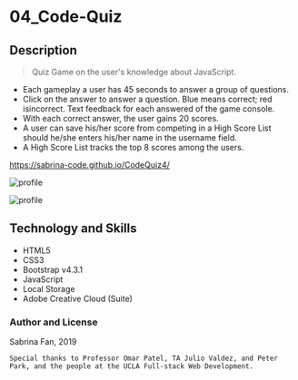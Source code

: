 # 04_Code-Quiz

## Description

> Quiz Game on the user's knowledge about JavaScript.

- Each gameplay a user has 45 seconds to answer a group of questions.
- Click on the answer to answer a question. Blue means correct; red isincorrect. Text feedback for each answered of the game console.
- With each correct answer, the user gains 20 scores.
- A user can save his/her score from competing in a High Score List should he/she enters his/her name in the username field.
- A High Score List tracks the top 8 scores among the users.

https://sabrina-code.github.io/CodeQuiz4/

![profile](https://github.com/sabrina-code/CodeQuiz4/blob/master/codequiz1.jpg)

![profile](https://github.com/sabrina-code/CodeQuiz4/blob/master/codequiz2.jpg)

## Technology and Skills

- HTML5
- CSS3
- Bootstrap v4.3.1
- JavaScript
- Local Storage
- Adobe Creative Cloud (Suite)

### Author and License

Sabrina Fan, 2019

    Special thanks to Professor Omar Patel, TA Julio Valdez, and Peter Park, and the people at the UCLA Full-stack Web Development.
